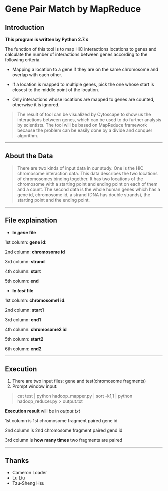 Gene Pair Match by MapReduce
============================

## Introduction

**This program is written by Python 2.7.x**

The function of this tool is to map HiC interactions locations to genes and calculate the number of interactions between genes according to the following criteria.

* Mapping a location to a gene if they are on the same chromosome and overlap with each other.

* If a location is mapped to multiple genes, pick the one whose start is closest to the middle point of the location.

* Only interactions whose locations are mapped to genes are counted, otherwise it is ignored.

>The result of tool can be visualized by Cytoscape to show us the interactions between genes, which can be used to do further analysis by scientists. The tool will be based on MapReduce framework because the problem can be easily done by a divide and conquer algorithm.

----

## About the Data

>There are two kinds of input data in our study. One is the HiC chromosome interaction data. This data describes the two locations of chromosomes binding together. It has two locations of the chromosome with a starting point and ending point on each of them and a count. The second data is the whole human genes which has a gene id, chromosome id, a strand (DNA has double strands), the starting point and the ending point.

----

## File explaination

* **In *gene* file**

1st column: **gene id**:

2nd column: **chromosome id**

3rd column: **strand**

4th column: **start**

5th column: **end**

* **In *test* file**

1st column: **chromosome1 id**:

2nd column: **start1**

3rd column: **end1**

4th column: **chromosome2 id**

5th column: **start2**

6th column: **end2**


----

## Execution

1. There are two input files: gene and test(chromosome fragments)
2. Prompt window input:

>cat test | python hadoop_mapper.py | sort -k1,1 | python hadoop_reducer.py > output.txt


**Execution result** will be in *output.txt*

1st column is 1st chromosome fragment paired gene id

2nd column is 2nd chromosome fragment paired gend id

3rd column is **how many times** two fragments are paired



----
## Thanks
* Cameron Loader
* Lu Liu
* Tzu-Sheng Hsu

